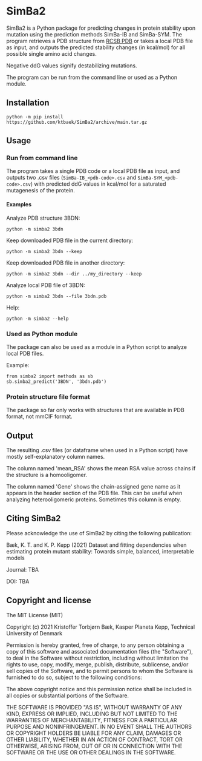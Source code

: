 # SimBa2

SimBa2 is a Python package for predicting changes in protein stability upon mutation using the prediction methods SimBa-IB and SimBa-SYM. The program retrieves a PDB structure from [RCSB PDB](https://rcsb.org) or takes a local PDB file as input, and outputs the predicted stability changes (in kcal/mol) for all possible single amino acid changes.

Negative ddG values signify destabilizing mutations.

The program can be run from the command line or used as a Python module.

## Installation

```
python -m pip install https://github.com/ktbaek/SimBa2/archive/main.tar.gz
```

## Usage

### Run from command line

The program takes a single PDB code or a local PDB file as input, and outputs two .csv files (```SimBa-IB_<pdb-code>.csv``` and ```SimBa-SYM_<pdb-code>.csv```) with predicted ddG values in kcal/mol for a saturated mutagenesis of the protein.

#### Examples

Analyze PDB structure 3BDN:
```
python -m simba2 3bdn
```
Keep downloaded PDB file in the current directory:
```
python -m simba2 3bdn --keep
```
Keep downloaded PDB file in another directory:
```
python -m simba2 3bdn --dir ../my_directory --keep
```
Analyze local PDB file of 3BDN:
```
python -m simba2 3bdn --file 3bdn.pdb
```
Help:
```
python -m simba2 --help
```

### Used as Python module

The package can also be used as a module in a Python script to analyze local PDB files.

Example:

```
from simba2 import methods as sb
sb.simba2_predict('3BDN', '3bdn.pdb')
```

### Protein structure file format

The package so far only works with structures that are available in PDB format, not mmCIF format.

## Output

The resulting .csv files (or dataframe when used in a Python script) have mostly self-explanatory column names.

The column named 'mean_RSA' shows the mean RSA value across chains if the structure is a homooligomer.

The column named 'Gene' shows the chain-assigned gene name as it appears in the header section of the PDB file. This can be useful when analyzing heterooligomeric proteins. Sometimes this column is empty.

## Citing SimBa2
Please acknowledge the use of SimBa2 by citing the following publication:

Bæk, K. T. and K. P. Kepp (2021) Dataset and fitting dependencies when estimating protein mutant stability: Towards simple, balanced, interpretable models

Journal: TBA

DOI: TBA

## Copyright and license
The MIT License (MIT)

Copyright (c) 2021 Kristoffer Torbjørn Bæk, Kasper Planeta Kepp, Technical University of Denmark

Permission is hereby granted, free of charge, to any person obtaining a copy
of this software and associated documentation files (the "Software"), to deal
in the Software without restriction, including without limitation the rights
to use, copy, modify, merge, publish, distribute, sublicense, and/or sell
copies of the Software, and to permit persons to whom the Software is
furnished to do so, subject to the following conditions:

The above copyright notice and this permission notice shall be included in all
copies or substantial portions of the Software.

THE SOFTWARE IS PROVIDED "AS IS", WITHOUT WARRANTY OF ANY KIND, EXPRESS OR
IMPLIED, INCLUDING BUT NOT LIMITED TO THE WARRANTIES OF MERCHANTABILITY,
FITNESS FOR A PARTICULAR PURPOSE AND NONINFRINGEMENT. IN NO EVENT SHALL THE
AUTHORS OR COPYRIGHT HOLDERS BE LIABLE FOR ANY CLAIM, DAMAGES OR OTHER
LIABILITY, WHETHER IN AN ACTION OF CONTRACT, TORT OR OTHERWISE, ARISING FROM,
OUT OF OR IN CONNECTION WITH THE SOFTWARE OR THE USE OR OTHER DEALINGS IN THE
SOFTWARE.
